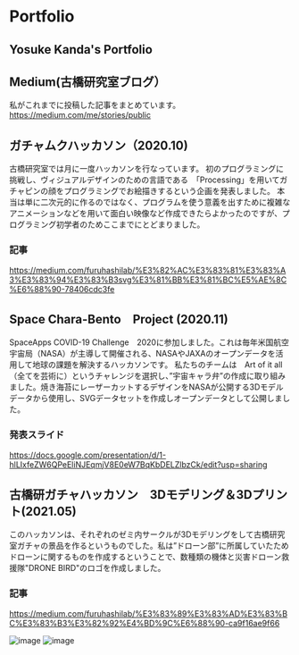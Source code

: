 # Portfolio
## Yosuke Kanda's Portfolio

## Medium(古橋研究室ブログ）
私がこれまでに投稿した記事をまとめています。
https://medium.com/me/stories/public

## ガチャムクハッカソン（2020.10)

古橋研究室では月に一度ハッカソンを行なっています。
初のプログラミングに挑戦し、ヴィジュアルデザインのための言語である　「Processing」を用いてガチャピンの顔をプログラミングでお絵描きするという企画を発表しました。
本当は単に二次元的に作るのではなく、プログラムを使う意義を出すために複雑なアニメーションなどを用いて面白い映像など作成できたらよかったのですが、プログラミング初学者のためここまでにとどまりました。
### 記事
https://medium.com/furuhashilab/%E3%82%AC%E3%83%81%E3%83%A3%E3%83%94%E3%83%B3svg%E3%81%BB%E3%81%BC%E5%AE%8C%E6%88%90-78406cdc3fe

## Space Chara-Bento　Project (2020.11)

SpaceApps COVID-19 Challenge　2020に参加しました。これは毎年米国航空宇宙局（NASA）が主導して開催される、NASAやJAXAのオープンデータを活用して地球の課題を解決するハッカソンです。
私たちのチームは　Art of it all （全てを芸術に）というチャレンジを選択し、”宇宙キャラ弁”の作成に取り組みました。焼き海苔にレーザーカットするデザインをNASAが公開する3Dモデルデータから使用し、SVGデータセットを作成しオープンデータとして公開しました。
### 発表スライド
https://docs.google.com/presentation/d/1-hlLIxfeZW6QPeEliNJEqmjV8E0eW7BqKbDELZlbzCk/edit?usp=sharing


## 古橋研ガチャハッカソン　3Dモデリング＆3Dプリント(2021.05)

このハッカソンは、それぞれのゼミ内サークルが3Dモデリングをして古橋研究室ガチャの景品を作るというものでした。私は”ドローン部”に所属していたためドローンに関するものを作成するということで、数種類の機体と災害ドローン救援隊"DRONE BIRD"のロゴを作成しました。

### 記事
https://medium.com/furuhashilab/%E3%83%89%E3%83%AD%E3%83%BC%E3%83%B3%E3%82%92%E4%BD%9C%E6%88%90-ca9f16ae9f66

![image](https://user-images.githubusercontent.com/62165727/126097065-5d423bfa-7be8-4271-996e-f05f814ac1c1.png)
![image](https://user-images.githubusercontent.com/62165727/126097177-0b6d5da0-25b8-43d8-9352-50cb767c9f60.png)

<!-- ## 三年時ゼミ論 -->

